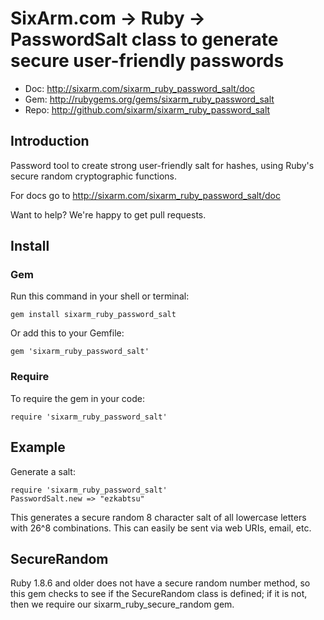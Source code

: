 # SixArm.com → Ruby → <br> PasswordSalt class to generate secure user-friendly passwords

* Doc: <http://sixarm.com/sixarm_ruby_password_salt/doc>
* Gem: <http://rubygems.org/gems/sixarm_ruby_password_salt>
* Repo: <http://github.com/sixarm/sixarm_ruby_password_salt>
<!--header-shut-->


## Introduction

Password tool to create strong user-friendly salt for hashes,
using Ruby's secure random cryptographic functions.

For docs go to <http://sixarm.com/sixarm_ruby_password_salt/doc>

Want to help? We're happy to get pull requests.


<!--install-opent-->

## Install

### Gem

Run this command in your shell or terminal:

    gem install sixarm_ruby_password_salt

Or add this to your Gemfile:

    gem 'sixarm_ruby_password_salt'

### Require

To require the gem in your code:

    require 'sixarm_ruby_password_salt'

<!--install-shut-->


## Example

Generate a salt:

    require 'sixarm_ruby_password_salt'
    PasswordSalt.new => "ezkabtsu"

This generates a secure random 8 character salt
of all lowercase letters with 26^8 combinations.
This can easily be sent via web URIs, email, etc.


## SecureRandom

Ruby 1.8.6 and older does not have a secure random number method,
so this gem checks to see if the SecureRandom class is defined;
if it is not, then we require our sixarm_ruby_secure_random gem.
